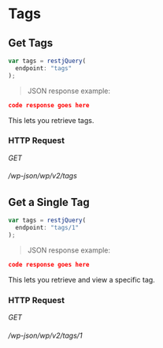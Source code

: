 # Tags #

## Get Tags ##

```javascript
var tags = restjQuery(
  endpoint: "tags"
);
```

> JSON response example:

```json
code response goes here
```

This lets you retrieve tags.

### HTTP Request ###

<div class="api-endpoint">
  <div class="endpoint-data">
    <i class="label label-get">GET</i>
    <h6>/wp-json/wp/v2/tags</h6>
  </div>
</div>

## Get a Single Tag ##

```javascript
var tags = restjQuery(
  endpoint: "tags/1"
);
```

> JSON response example:

```json
code response goes here
```

This lets you retrieve and view a specific tag.

### HTTP Request ###

<div class="api-endpoint">
  <div class="endpoint-data">
    <i class="label label-get">GET</i>
    <h6>/wp-json/wp/v2/tags/1</h6>
  </div>
</div>
